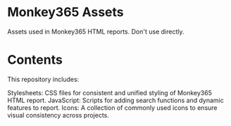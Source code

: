 # Monkey365 Assets
Assets used in Monkey365 HTML reports. Don't use directly.

# Contents
This repository includes:

Stylesheets: CSS files for consistent and unified styling of Monkey365 HTML report.
JavaScript: Scripts for adding search functions and dynamic features to report.
Icons: A collection of commonly used icons to ensure visual consistency across projects.